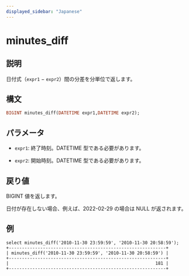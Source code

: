 ```yaml
---
displayed_sidebar: "Japanese"
---
```


# minutes_diff

## 説明

日付式（`expr1` − `expr2`）間の分差を分単位で返します。

## 構文

```Haskell
BIGINT minutes_diff(DATETIME expr1,DATETIME expr2);
```

## パラメータ

- `expr1`: 終了時刻。DATETIME 型である必要があります。

- `expr2`: 開始時刻。DATETIME 型である必要があります。

## 戻り値

BIGINT 値を返します。

日付が存在しない場合、例えば、2022-02-29 の場合は NULL が返されます。

## 例

```Plain
select minutes_diff('2010-11-30 23:59:59', '2010-11-30 20:58:59');
+------------------------------------------------------------+
| minutes_diff('2010-11-30 23:59:59', '2010-11-30 20:58:59') |
+------------------------------------------------------------+
|                                                        181 |
+------------------------------------------------------------+
```
